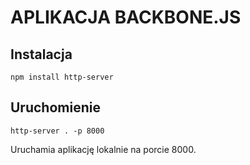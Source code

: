 # APLIKACJA BACKBONE.JS

## Instalacja
```
npm install http-server
```

## Uruchomienie
```
http-server . -p 8000
```
Uruchamia aplikację lokalnie na porcie 8000.